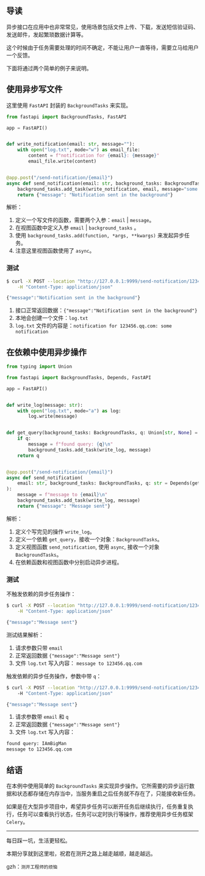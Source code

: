 ## 导读

异步接口在应用中也非常常见，使用场景包括文件上传、下载，发送短信验证码、发送邮件，发起繁琐数据计算等。

这个时候由于任务需要处理的时间不确定，不能让用户一直等待，需要立马给用户一个反馈。

下面将通过两个简单的例子来说明。

## 使用异步写文件

这里使用 `FastAPI` 封装的 `BackgroundTasks` 来实现。

```python
from fastapi import BackgroundTasks, FastAPI

app = FastAPI()


def write_notification(email: str, message=""):
    with open("log.txt", mode="w") as email_file:
        content = f"notification for {email}: {message}"
        email_file.write(content)


@app.post("/send-notification/{email}")
async def send_notification(email: str, background_tasks: BackgroundTasks):
    background_tasks.add_task(write_notification, email, message="some notification")
    return {"message": "Notification sent in the background"}

```

解析：

1. 定义一个写文件的函数，需要两个入参：`email` | `message`。
2. 在视图函数中定义入参 `email` | `background_tasks` 。
3. 使用  `background_tasks.add(function, *args, **kwargs)` 来发起异步任务。
4. 注意这里视图函数使用了 `async`。

### 测试

```bash
$ curl -X POST --location "http://127.0.0.1:9999/send-notification/123456.qq.com" \
    -H "Content-Type: application/json"

{"message":"Notification sent in the background"}
```

1. 接口正常返回数据：`{"message":"Notification sent in the background"}`
2. 本地会创建一个文件：`log.txt`
3. `log.txt` 文件的内容是：`notification for 123456.qq.com: some notification`


## 在依赖中使用异步操作

```python
from typing import Union

from fastapi import BackgroundTasks, Depends, FastAPI

app = FastAPI()


def write_log(message: str):
    with open("log.txt", mode="a") as log:
        log.write(message)


def get_query(background_tasks: BackgroundTasks, q: Union[str, None] = None):
    if q:
        message = f"found query: {q}\n"
        background_tasks.add_task(write_log, message)
    return q


@app.post("/send-notification/{email}")
async def send_notification(
    email: str, background_tasks: BackgroundTasks, q: str = Depends(get_query)
):
    message = f"message to {email}\n"
    background_tasks.add_task(write_log, message)
    return {"message": "Message sent"}
```

解析：

1. 定义个写完见的操作 `write_log`。
2. 定义一个依赖 `get_query`，接收一个对象：`BackgroundTasks`。
3. 定义视图函数 `send_notification`, 使用 `async`, 接收一个对象 `BackgroundTasks`。
4. 在依赖函数和视图函数中分别启动异步进程。

### 测试

不触发依赖的异步任务操作：

```bash
$ curl -X POST --location "http://127.0.0.1:9999/send-notification/123456.qq.com" \
    -H "Content-Type: application/json"

{"message":"Message sent"}
```

测试结果解析：

1. 请求参数只带 `email`
2. 正常返回数据 `{"message":"Message sent"}`
3. 文件 `log.txt` 写入内容： `message to 123456.qq.com`

触发依赖的异步任务操作，参数中带 `q`：

```bash
$ curl -X POST --location "http://127.0.0.1:9999/send-notification/123456.qq.com?q=IAmBigMan" \     
    -H "Content-Type: application/json"

{"message":"Message sent"}
```

1. 请求参数带 `email` 和 `q`
2. 正常返回数据 `{"message":"Message sent"}`
3. 文件 `log.txt` 写入内容：
```txt
found query: IAmBigMan
message to 123456.qq.com
```

## 结语

在本例中使用简单的 `BackgroundTasks` 来实现异步操作。它所需要的异步运行数据和状态都存储在内存当中，当服务重启之后任务就不存在了，只能接收新任务。

如果是在大型异步项目中，希望异步任务可以断开任务后继续执行，任务重复执行，任务可以查看执行状态，任务可以定时执行等操作，推荐使用异步任务框架 `Celery`。

***

每日踩一坑，生活更轻松。

本期分享就到这里啦，祝君在测开之路上越走越顺，越走越远。

gzh：`测开工程师的烦恼`